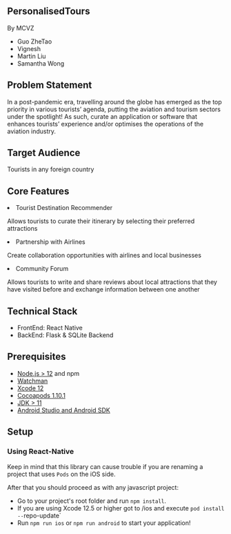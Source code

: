 ## PersonalisedTours

By MCVZ 

* Guo ZheTao
* Vignesh
* Martin Liu
* Samantha Wong


## Problem Statement
In a post-pandemic era, travelling around the globe has emerged as the top priority in various tourists’ agenda, putting the aviation and tourism sectors under the spotlight! As such, curate an application or software that enhances tourists’ experience and/or optimises the operations of the aviation industry.

## Target Audience 

Tourists in any foreign country 

## Core Features 

<li> Tourist Destination Recommender </li>

Allows tourists to curate their itinerary by selecting their preferred attractions

<li> Partnership with Airlines </li>

Create collaboration opportunities with airlines and local businesses 

<li> Community Forum </li>

Allows tourists to write and share reviews about local attractions that they have visited before and exchange information between one another 

## Technical Stack

* FrontEnd: React Native 
* BackEnd: Flask & SQLite Backend

## Prerequisites

- [Node.js > 12](https://nodejs.org) and npm
- [Watchman](https://facebook.github.io/watchman)
- [Xcode 12](https://developer.apple.com/xcode)
- [Cocoapods 1.10.1](https://cocoapods.org)
- [JDK > 11](https://www.oracle.com/java/technologies/javase-jdk11-downloads.html)
- [Android Studio and Android SDK](https://developer.android.com/studio)

## Setup

### Using React-Native

Keep in mind that this library can cause trouble if you are renaming a project that uses `Pods` on the iOS side.

After that you should proceed as with any javascript project:

- Go to your project's root folder and run `npm install`.
- If you are using Xcode 12.5 or higher got to /ios and execute `pod install --`repo-update`
- Run `npm run ios` or `npm run android` to start your application!